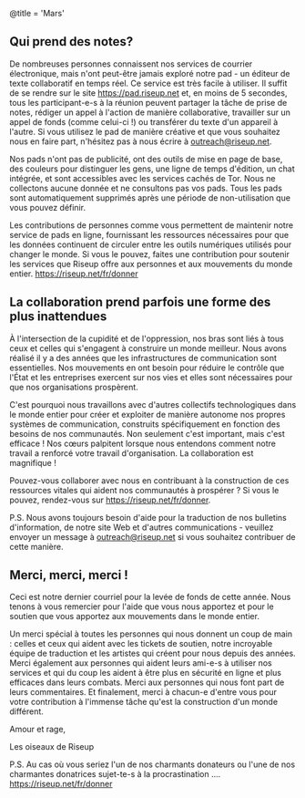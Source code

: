 @title = 'Mars'


Qui prend des notes?
--------------------

De nombreuses personnes connaissent nos services de courrier électronique, mais n'ont peut-être jamais exploré notre pad - un éditeur de texte collaboratif en temps réel. Ce service est très facile à utiliser. Il suffit de se rendre sur le site https://pad.riseup.net et, en moins de 5 secondes, tous les participant-e-s à la réunion peuvent partager la tâche de prise de notes, rédiger un appel à l'action de manière collaborative, travailler sur un appel de fonds (comme celui-ci !) ou transférer du texte d'un appareil à l'autre. Si vous utilisez le pad de manière créative et que vous souhaitez nous en faire part, n'hésitez pas à nous écrire à outreach@riseup.net.

Nos pads n'ont pas de publicité, ont des outils de mise en page de base, des couleurs pour distinguer les gens, une ligne de temps d'édition, un chat intégrée, et sont accessibles avec les services cachés de Tor. Nous ne collectons aucune donnée et ne consultons pas vos pads. Tous les pads sont automatiquement supprimés après une période de non-utilisation que vous pouvez définir.

Les contributions de personnes comme vous permettent de maintenir notre service de pads en ligne, fournissant les ressources nécessaires pour que les données continuent de circuler entre les outils numériques utilisés pour changer le monde. Si vous le pouvez, faites une contribution pour soutenir les services que Riseup offre aux personnes et aux mouvements du monde entier. https://riseup.net/fr/donner


La collaboration prend parfois une forme des plus inattendues
-------------------------------------------------------------

À l'intersection de la cupidité et de l'oppression, nos bras sont liés à tous ceux et celles qui s'engagent à construire un monde meilleur. Nous avons réalisé il y a des années que les infrastructures de communication sont essentielles. Nos mouvements en ont besoin pour réduire le contrôle que l'État et les entreprises exercent sur nos vies et elles sont nécessaires pour que nos organisations prospèrent. 

C'est pourquoi nous travaillons avec d'autres collectifs technologiques dans le monde entier pour créer et exploiter de manière autonome nos propres systèmes de communication, construits spécifiquement en fonction des besoins de nos communautés. Non seulement c'est important, mais c'est efficace ! Nos cœurs palpitent lorsque nous entendons comment notre travail a renforcé votre travail d'organisation. La collaboration est magnifique !

Pouvez-vous collaborer avec nous en contribuant à la construction de ces ressources vitales qui aident nos communautés à prospérer ? Si vous le pouvez, rendez-vous sur https://riseup.net/fr/donner.

P.S. Nous avons toujours besoin d'aide pour la traduction de nos bulletins d'information, de notre site Web et d'autres communications - veuillez envoyer un message à outreach@riseup.net si vous souhaitez contribuer de cette manière.


Merci, merci, merci !
---------------------

Ceci est notre dernier courriel pour la levée de fonds de cette année. Nous tenons à vous remercier pour l'aide que vous nous apportez et pour le soutien que vous apportez aux mouvements dans le monde entier.

Un merci spécial à toutes les personnes qui nous donnent un coup de main : celles et ceux qui aident avec les tickets de soutien, notre incroyable équipe de traduction et les artistes qui créent pour nous depuis des années. Merci également aux personnes qui aident leurs ami-e-s à utiliser nos services et qui du coup les aident à être plus en sécurité en ligne et plus efficaces dans leurs combats. Merci aux personnes qui nous font part de leurs commentaires. Et finalement, merci à chacun-e d'entre vous pour votre contribution à l'immense tâche qu'est la construction d'un monde différent.

Amour et rage,

Les oiseaux de Riseup

P.S. Au cas où vous seriez l'un de nos charmants donateurs ou l'une de nos charmantes donatrices sujet-te-s à la procrastination .... https://riseup.net/fr/donner